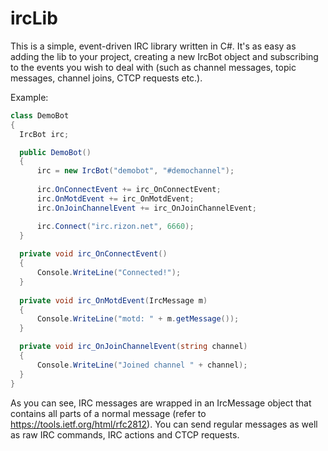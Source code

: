 ircLib
======
This is a simple, event-driven IRC library written in C#.
It's as easy as adding the lib to your project, creating a new IrcBot object and subscribing to the events
you wish to deal with (such as channel messages, topic messages, channel joins, CTCP requests etc.).


Example: 
```C#
class DemoBot
{
  IrcBot irc;

  public DemoBot()
  {
      irc = new IrcBot("demobot", "#demochannel");
      
      irc.OnConnectEvent += irc_OnConnectEvent;  
      irc.OnMotdEvent += irc_OnMotdEvent;
      irc.OnJoinChannelEvent += irc_OnJoinChannelEvent;

      irc.Connect("irc.rizon.net", 6660);
  }
  
  private void irc_OnConnectEvent()
  {
      Console.WriteLine("Connected!");
  }
  
  private void irc_OnMotdEvent(IrcMessage m)
  {
      Console.WriteLine("motd: " + m.getMessage());
  }

  private void irc_OnJoinChannelEvent(string channel)
  {
      Console.WriteLine("Joined channel " + channel);
  }
}
```

As you can see, IRC messages are wrapped in an IrcMessage object that contains all parts of a normal message (refer to https://tools.ietf.org/html/rfc2812).
You can send regular messages as well as raw IRC commands, IRC actions and CTCP requests.
